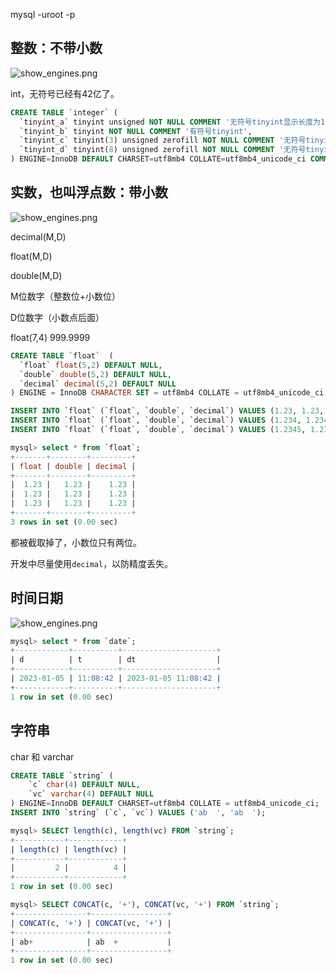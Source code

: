 mysql -uroot -p

## 整数：不带小数

![show_engines.png](G:\data\LNMRP\$Image\MySQL\int.png)

int，无符号已经有42亿了。

```sql
CREATE TABLE `integer` (
  `tinyint_a` tinyint unsigned NOT NULL COMMENT '无符号tinyint显示长度为10',
  `tinyint_b` tinyint NOT NULL COMMENT '有符号tinyint',
  `tinyint_c` tinyint(3) unsigned zerofill NOT NULL COMMENT '无符号tinyint，显示长度3',
  `tinyint_d` tinyint(8) unsigned zerofill NOT NULL COMMENT '无符号tinyint，显示长度3'
) ENGINE=InnoDB DEFAULT CHARSET=utf8mb4 COLLATE=utf8mb4_unicode_ci COMMENT='整数';
```



## 实数，也叫浮点数：带小数

![show_engines.png](G:\data\LNMRP\$Image\MySQL\float.png)

decimal(M,D)

float(M,D)

double(M,D)

M位数字（整数位+小数位）

D位数字（小数点后面）

float(7,4) 999.9999

```sql
CREATE TABLE `float`  (
  `float` float(5,2) DEFAULT NULL,
  `double` double(5,2) DEFAULT NULL,
  `decimal` decimal(5,2) DEFAULT NULL
) ENGINE = InnoDB CHARACTER SET = utf8mb4 COLLATE = utf8mb4_unicode_ci COMMENT = '浮点数' ROW_FORMAT = Dynamic;

INSERT INTO `float` (`float`, `double`, `decimal`) VALUES (1.23, 1.23, 1.23);
INSERT INTO `float` (`float`, `double`, `decimal`) VALUES (1.234, 1.234, 1.234);
INSERT INTO `float` (`float`, `double`, `decimal`) VALUES (1.2345, 1.2345, 1.2345);

mysql> select * from `float`;
+-------+--------+---------+
| float | double | decimal |
+-------+--------+---------+
|  1.23 |   1.23 |    1.23 |
|  1.23 |   1.23 |    1.23 |
|  1.23 |   1.23 |    1.23 |
+-------+--------+---------+
3 rows in set (0.00 sec)
```

都被截取掉了，小数位只有两位。



开发中尽量使用`decimal`，以防精度丢失。



## 时间日期

![show_engines.png](G:\data\LNMRP\$Image\MySQL\date.png)

```sql
mysql> select * from `date`;
+------------+----------+---------------------+
| d          | t        | dt                  |
+------------+----------+---------------------+
| 2023-01-05 | 11:08:42 | 2023-01-05 11:08:42 |
+------------+----------+---------------------+
1 row in set (0.00 sec)
```



## 字符串

char 和 varchar

```sql
CREATE TABLE `string` (
    `c` char(4) DEFAULT NULL,
    `vc` varchar(4) DEFAULT NULL
) ENGINE=InnoDB DEFAULT CHARSET=utf8mb4 COLLATE = utf8mb4_unicode_ci;
INSERT INTO `string` (`c`, `vc`) VALUES ('ab  ', 'ab  ');

mysql> SELECT length(c), length(vc) FROM `string`;
+-----------+------------+
| length(c) | length(vc) |
+-----------+------------+
|         2 |          4 |
+-----------+------------+
1 row in set (0.00 sec)

mysql> SELECT CONCAT(c, '+'), CONCAT(vc, '+') FROM `string`;
+----------------+-----------------+
| CONCAT(c, '+') | CONCAT(vc, '+') |
+----------------+-----------------+
| ab+            | ab  +           |
+----------------+-----------------+
1 row in set (0.00 sec)
```

